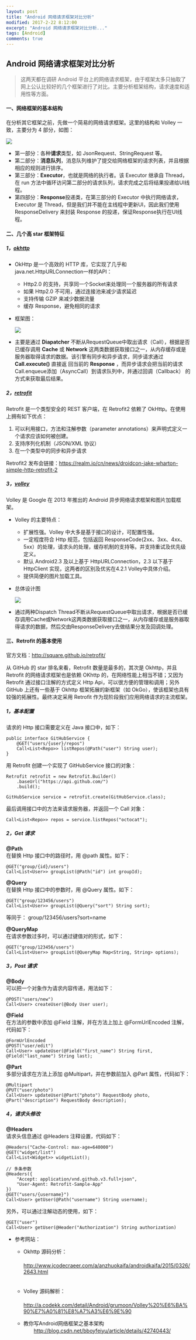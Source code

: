 ```yaml
---
layout: post
title: "Android 网络请求框架对比分析"
modified: 2017-2-22 8:12:00
excerpt: "Android 网络请求框架对比分析..."
tags: [Android]
comments: true
---
```


## Android 网络请求框架对比分析   

> 这两天都在调研 Android 平台上的网络请求框架，由于框架太多只抽取了网上公认比较好的几个框架进行了对比。主要分析框架结构，请求速度和适用性等方面。

#### 一、网络框架的基本结构   

在分析其它框架之前，先做一个简易的网络请求框架。这里的结构和 Volley 一致，主要分为 4 部分，如图：   

<img src="http://www.ionesmile.com/images/android/simple_net_framework.jpeg"/>  

- 第一部分：各种**请求**类型，如 JsonRequest、StringRequest 等。   
- 第二部分：**消息队列**，消息队列维护了提交给网络框架的请求列表，并且根据相应的规则进行排序。   
- 第三部分：**Executor**，也就是网络的执行者。该 Executor 继承自 Thread，在 run 方法中循环访问第二部分的请求队列，请求完成之后将结果投递给UI线程。      
- 第四部分：**Response**投递类，在第三部分的 Executor 中执行网络请求，Executor 是 Thread，但是我们并不能在主线程中更新UI，因此我们使用 ResponseDelivery 来封装 Response 的投递，保证Response执行在UI线程。   


#### 二、几个高 star 框架特征   

##### 1，[okhttp](https://github.com/square/okhttp)   

- OkHttp 是一个高效的 HTTP 库，它实现了几乎和java.net.HttpURLConnection一样的API：

	* Http2.0 的支持，共享同一个Socket来处理同一个服务器的所有请求   
	* 如果 Http2.0 不可用，通过连接池来减少请求延迟   
	* 支持传输 GZIP 来减少数据流量     
	* 缓存 Response，避免相同的请求   

- 框架图：   

	<img src="http://www.ionesmile.com/images/android/okhttp_construct.png"/>   

- 主要是通过 **Diapatcher** 不断从RequestQueue中取出请求（Call），根据是否已缓存调用 **Cache** 或 **Network** 这两类数据获取接口之一，从内存缓存或是服务器取得请求的数据。该引擎有同步和异步请求，同步请求通过 **Call.execute()** 直接返 回当前的 **Response** ，而异步请求会把当前的请求Call.enqueue添加（AsyncCall）到请求队列中，并通过回调（Callback） 的方式来获取最后结果。


##### 2，[retrofit](https://github.com/square/retrofit)   

Retrofit 是一个类型安全的 REST 客户端，在 Retrofit2 依赖了 OkHttp。在使用上拥有如下优点：   

1. 可以利用接口，方法和注解参数（parameter annotations）来声明式定义一个请求应该如何被创建。   
2. 支持序列化机制（JSON/XML 协议）
3. 在一个类型中的同步和异步请求   

Retrofit2 发布会链接：<https://realm.io/cn/news/droidcon-jake-wharton-simple-http-retrofit-2>

##### 3，[volley](https://github.com/mcxiaoke/android-volley)   

Volley 是 Google 在 2013 年推出的 Android 异步网络请求框架和图片加载框架。   

- Volley 的主要特点：    
	* 扩展性强。Volley 中大多是基于接口的设计，可配置性强。  
	* 一定程度符合 Http 规范，包括返回 ResponseCode(2xx、3xx、4xx、5xx）的处理，请求头的处理，缓存机制的支持等。并支持重试及优先级定义。   
	* 默认 Android2.3 及以上基于 HttpURLConnection，2.3 以下基于 HttpClient 实现，这两者的区别及优劣在4.2.1 Volley中具体介绍。   
	* 提供简便的图片加载工具。

- 总体设计图    

	<img src="http://www.ionesmile.com/images/android/volley_construction.png"/>

* 通过两种Dispatch Thread不断从RequestQueue中取出请求，根据是否已缓存调用Cache或Network这两类数据获取接口之一，从内存缓存或是服务器取得请求的数据，然后交由ResponseDelivery去做结果分发及回调处理。

#### 三、Retrofit 的基本使用   

官方文档：<http://square.github.io/retrofit/>   

从 GitHub 的 star 排名来看，Retrofit 数量是最多的，其次是 Okhttp，并且 Retrofit 的网络请求框架也是依赖 OKhttp 的，在网络性能上相当不错；又因为 Retrofit 通过接口注解的方式定义 Http Api，可以很方便的管理和调用；另外 GitHub 上还有一些基于 Okhttp 框架拓展的新框架（如 OkGo），使该框架也具有较强的拓展性。最终决定采用 Retrofit 作为现阶段我们应用网络请求的主流框架。   

##### 1，基本配置   

请求的 Http 接口需要定义在 Java 接口中，如下：

	public interface GitHubService {
		@GET("users/{user}/repos")
		Call<List<Repo>> listRepos(@Path("user") String user);
	}

用 Retrofit 创建一个实现了 GitHubService 接口的对象：   

	Retrofit retrofit = new Retrofit.Builder()
	    .baseUrl("https://api.github.com/")
	    .build();
	
	GitHubService service = retrofit.create(GitHubService.class);

最后调用接口中的方法来请求服务器，并返回一个 Call 对象：   

	Call<List<Repo>> repos = service.listRepos("octocat");


##### 2，Get 请求

**@Path**   
在替换 Http 接口中的路径时，用 @path 属性。如下：

	@GET("group/{id}/users")
	Call<List<User>> groupList(@Path("id") int groupId);

**@Query**   
在替换 Http 接口中的参数时，用 @Query 属性。如下：  

	@GET("group/123456/users")
	Call<List<User>> groupList(@Query("sort") String sort);

等同于： group/123456/users?sort=name    

**@QueryMap**   
在请求参数过多时，可以通过键值对的形式，如下：   

	@GET("group/123456/users")
	Call<List<User>> groupList(@QueryMap Map<String, String> options);


##### 3，Post 请求

**@Body**   
可以把一个对象作为请求内容传递，用法如下：

	@POST("users/new")
	Call<User> createUser(@Body User user);

**@Field**   
在方法的参数中添加 @Field 注解，并在方法上加上 @FormUrlEncoded 注解，代码如下：

	@FormUrlEncoded
	@POST("user/edit")
	Call<User> updateUser(@Field("first_name") String first, @Field("last_name") String last);

**@Part**   
多部分请求在方法上添加 @Multipart，并在参数前加入 @Part 属性，代码如下：

	@Multipart
	@PUT("user/photo")
	Call<User> updateUser(@Part("photo") RequestBody photo, @Part("description") RequestBody description);

##### 4，请求头修改   

**@Headers**   
请求头信息通过 @Headers 注释设置，代码如下：

	@Headers("Cache-Control: max-age=640000")
	@GET("widget/list")
	Call<List<Widget>> widgetList();

	// 多条参数
	@Headers({
	    "Accept: application/vnd.github.v3.full+json",
	    "User-Agent: Retrofit-Sample-App"
	})
	@GET("users/{username}")
	Call<User> getUser(@Path("username") String username);

另外，可以通过注解动态的使用，如下：

	@GET("user")
	Call<User> getUser(@Header("Authorization") String authorization)



- 参考网站：    
	* Okhttp 源码分析：   
	　　<http://www.jcodecraeer.com/a/anzhuokaifa/androidkaifa/2015/0326/2643.html>       
	　　
	* Volley 源码解析：    
	　　<http://a.codekk.com/detail/Android/grumoon/Volley%20%E6%BA%90%E7%A0%81%E8%A7%A3%E6%9E%90>   

	* 教你写Android网络框架之基本架构   
	　　<http://blog.csdn.net/bboyfeiyu/article/details/42740443/>

